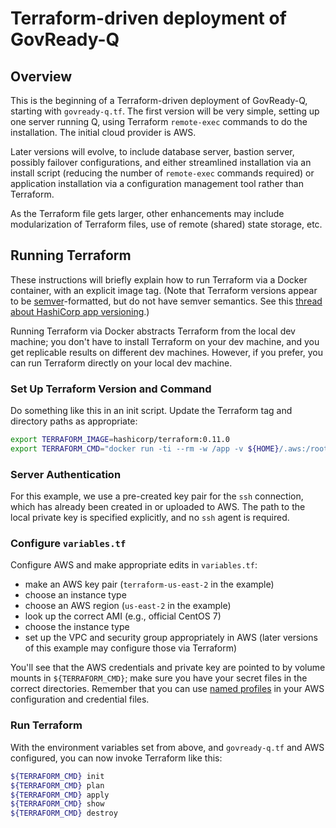 # Terraform-driven deployment of GovReady-Q

## Overview

This is the beginning of a Terraform-driven deployment of GovReady-Q, starting with `govready-q.tf`.  The first version will be very simple, setting up one server running Q, using Terraform `remote-exec` commands to do the installation.  The initial cloud provider is AWS.

Later versions will evolve, to include database server, bastion server, possibly failover configurations, and either streamlined installation via an install script (reducing the number of `remote-exec` commands required) or application installation via a configuration management tool rather than Terraform.

As the Terraform file gets larger, other enhancements may include modularization of Terraform files, use of remote (shared) state storage, etc.

## Running Terraform

These instructions will briefly explain how to run Terraform via a Docker container, with an explicit image tag. (Note that Terraform versions appear to be [semver](https://semver.org/)-formatted, but do not have semver semantics.  See this [thread about HashiCorp app versioning](https://twitter.com/mitchellh/status/1012678790449786881).)

Running Terraform via Docker abstracts Terraform from the local dev machine; you don't have to install Terraform on your dev machine, and you get replicable results on different dev machines.  However, if you prefer, you can run Terraform directly on your local dev machine.

### Set Up Terraform Version and Command

Do something like this in an init script.  Update the Terraform tag and directory paths as appropriate:

```bash
export TERRAFORM_IMAGE=hashicorp/terraform:0.11.0
export TERRAFORM_CMD="docker run -ti --rm -w /app -v ${HOME}/.aws:/root/.aws -v ${HOME}/.ssh:/root/.ssh -v `pwd`:/app  $TERRAFORM_IMAGE"
```

### Server Authentication

For this example, we use a pre-created key pair for the `ssh` connection, which has already been created in or uploaded to AWS.  The path to the local private key is specified explicitly, and no `ssh` agent is required.

### Configure `variables.tf`

Configure AWS and make appropriate edits in `variables.tf`:

* make an AWS key pair (`terraform-us-east-2` in the example)
* choose an instance type
* choose an AWS region (`us-east-2` in the example)
* look up the correct AMI (e.g., official CentOS 7)
* choose the instance type
* set up the VPC and security group appropriately in AWS (later versions of this example may configure those via Terraform)

You'll see that the AWS credentials and private key are pointed to by volume mounts in `${TERRAFORM_CMD}`; make sure you have your secret files in the correct directories.  Remember that you can use [named profiles](https://docs.aws.amazon.com/cli/latest/userguide/cli-multiple-profiles.html) in your AWS configuration and credential files.


### Run Terraform

With the environment variables set from above, and `govready-q.tf` and AWS configured, you can now invoke Terraform like this:

```bash
${TERRAFORM_CMD} init
${TERRAFORM_CMD} plan
${TERRAFORM_CMD} apply
${TERRAFORM_CMD} show
${TERRAFORM_CMD} destroy
```

